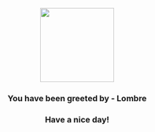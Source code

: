 <p align="center">
            <img src="https://raw.githubusercontent.com/PokeAPI/sprites/master/sprites/pokemon/271.png" width="150" height="150">
          </p>
          <h3 align="center">You have been greeted by - <b>Lombre</b></h3>
          <h3 align="center">Have a nice day!</h3>
        